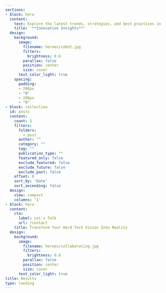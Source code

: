 ```yaml
---
sections:
- block: hero
  content:
    text: Explore the latest trends, strategies, and best practices in hard tech and business innovation
    title: '**Innovative Insights**'
  design:
    background:
      image:
        filename: heroes/cobot.jpg
        filters:
          brightness: 0.6
        parallax: false
        position: center
        size: cover
      text_color_light: true
    spacing:
      padding:
      - 200px
      - "0"
      - 200px
      - "0"
- block: collection
  id: posts
  content:
    count: 5
    filters:
      folders:
        - post
      author: ""
      category: ""
      tag: ""
      publication_type: ""
      featured_only: false
      exclude_featured: false
      exclude_future: false
      exclude_past: false
    offset: 0
    sort_by: 'Date'
    sort_ascending: false
  design:
    view: compact
    columns: '1'
- block: hero
  content:
    cta:
      label: Let's Talk
      url: /contact
    title: Transform Your Hard Tech Vision Into Reality
  design:
    background:
      image:
        filename: heroes/collaborating.jpg
        filters:
          brightness: 0.6
        parallax: false
        position: center
        size: cover
      text_color_light: true
title: Results
type: landing
---
```

